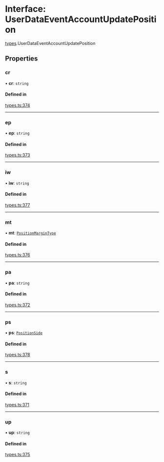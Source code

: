 # Interface: UserDataEventAccountUpdatePosition

[types](../modules/types.md).UserDataEventAccountUpdatePosition

## Properties

### cr

• **cr**: `string`

#### Defined in

[types.ts:374](https://github.com/Altamoon/altamoon/blob/f3d1f5e/app/api/types.ts#L374)

___

### ep

• **ep**: `string`

#### Defined in

[types.ts:373](https://github.com/Altamoon/altamoon/blob/f3d1f5e/app/api/types.ts#L373)

___

### iw

• **iw**: `string`

#### Defined in

[types.ts:377](https://github.com/Altamoon/altamoon/blob/f3d1f5e/app/api/types.ts#L377)

___

### mt

• **mt**: [`PositionMarginType`](../modules/types.md#positionmargintype)

#### Defined in

[types.ts:376](https://github.com/Altamoon/altamoon/blob/f3d1f5e/app/api/types.ts#L376)

___

### pa

• **pa**: `string`

#### Defined in

[types.ts:372](https://github.com/Altamoon/altamoon/blob/f3d1f5e/app/api/types.ts#L372)

___

### ps

• **ps**: [`PositionSide`](../modules/types.md#positionside)

#### Defined in

[types.ts:378](https://github.com/Altamoon/altamoon/blob/f3d1f5e/app/api/types.ts#L378)

___

### s

• **s**: `string`

#### Defined in

[types.ts:371](https://github.com/Altamoon/altamoon/blob/f3d1f5e/app/api/types.ts#L371)

___

### up

• **up**: `string`

#### Defined in

[types.ts:375](https://github.com/Altamoon/altamoon/blob/f3d1f5e/app/api/types.ts#L375)
